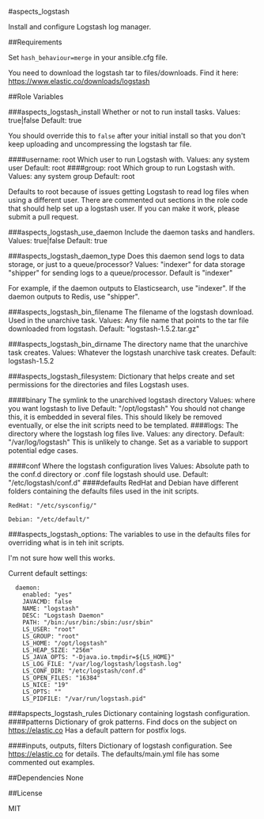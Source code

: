#aspects_logstash

Install and configure Logstash log manager.

##Requirements

Set ```hash_behaviour=merge``` in your ansible.cfg file.

You need to download the logstash tar to files/downloads. Find it here: https://www.elastic.co/downloads/logstash

##Role Variables

###aspects_logstash_install
Whether or not to run install tasks.
Values: true|false
Default: true

You should override this to ```false``` after your initial install so that you don't keep uploading and uncompressing the logstash tar file.

####username: root
Which user to run Logstash with.
Values: any system user
Default: root
####group: root
Which group to run Logstash with.
Values: any system group
Default: root

Defaults to root because of issues getting Logstash to read log files when using a different user. There are commented out sections in the role code that should help set up a logstash user. If you can make it work, please submit a pull request.

###aspects_logstash_use_daemon
Include the daemon tasks and handlers.
Values: true|false
Default: true

###aspects_logstash_daemon_type
Does this daemon send logs to data storage, or just to a queue/processor?
Values: 
"indexer" for data storage
"shipper" for sending logs to a queue/processor.
Default is "indexer"

For example, if the daemon outputs to Elasticsearch, use "indexer". If the daemon outputs to Redis, use "shipper".

###aspects_logstash_bin_filename
The filename of the logstash download. Used in the unarchive task.
Values: Any file name that points to the tar file downloaded from logstash.
Default: "logstash-1.5.2.tar.gz"

###aspects_logstash_bin_dirname
The directory name that the unarchive task creates.
Values: Whatever the logstash unarchive task creates.
Default: logstash-1.5.2

###aspects_logstash_filesystem:
Dictionary that helps create and set permissions for the directories and files Logstash uses.

####binary
The symlink to the unarchived logstash directory
Values: where you want logstash to live
Default: "/opt/logstash"
You should not change this, it is embedded in several files. This should likely be removed eventually, or else the init scripts need to be templated. 
####logs: 
The directory where the logstash log files live.
Values: any directory.
Default: "/var/log/logstash"
This is unlikely to change. Set as a variable to support potential edge cases.

####conf
Where the logstash configuration lives
Values: Absolute path to the conf.d directory or .conf file logstash should use.
Default: "/etc/logstash/conf.d"
####defaults
RedHat and Debian have different folders containing the defaults files used in the init scripts.

```RedHat: "/etc/sysconfig/"```

```Debian: "/etc/default/"```

###aspects_logstash_options:
The variables to use in the defaults files for overriding what is in teh init scripts.

I'm not sure how well this works.

Current default settings:

      daemon:
        enabled: "yes"
        JAVACMD: false
        NAME: "logstash"
        DESC: "Logstash Daemon"
        PATH: "/bin:/usr/bin:/sbin:/usr/sbin"
        LS_USER: "root"
        LS_GROUP: "root"
        LS_HOME: "/opt/logstash"
        LS_HEAP_SIZE: "256m"
        LS_JAVA_OPTS: "-Djava.io.tmpdir=${LS_HOME}"
        LS_LOG_FILE: "/var/log/logstash/logstash.log"
        LS_CONF_DIR: "/etc/logstash/conf.d"
        LS_OPEN_FILES: "16384"
        LS_NICE: "19"
        LS_OPTS: ""
        LS_PIDFILE: "/var/run/logstash.pid"

###apspects_logstash_rules
Dictionary containing logstash configuration.
####patterns
Dictionary of grok patterns. Find docs on the subject on https://elastic.co
Has a default pattern for postfix logs.

####inputs, outputs, filters
Dictionary of logstash configuration. See https://elastic.co for details. The defaults/main.yml file has some commented out examples.

##Dependencies
None

##License

MIT
